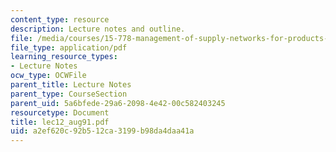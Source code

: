 ```yaml
---
content_type: resource
description: Lecture notes and outline.
file: /media/courses/15-778-management-of-supply-networks-for-products-and-services-summer-2004/a2ef620c92b512ca3199b98da4daa41a_lec12_aug91.pdf
file_type: application/pdf
learning_resource_types:
- Lecture Notes
ocw_type: OCWFile
parent_title: Lecture Notes
parent_type: CourseSection
parent_uid: 5a6bfede-29a6-2098-4e42-00c582403245
resourcetype: Document
title: lec12_aug91.pdf
uid: a2ef620c-92b5-12ca-3199-b98da4daa41a
---
```


